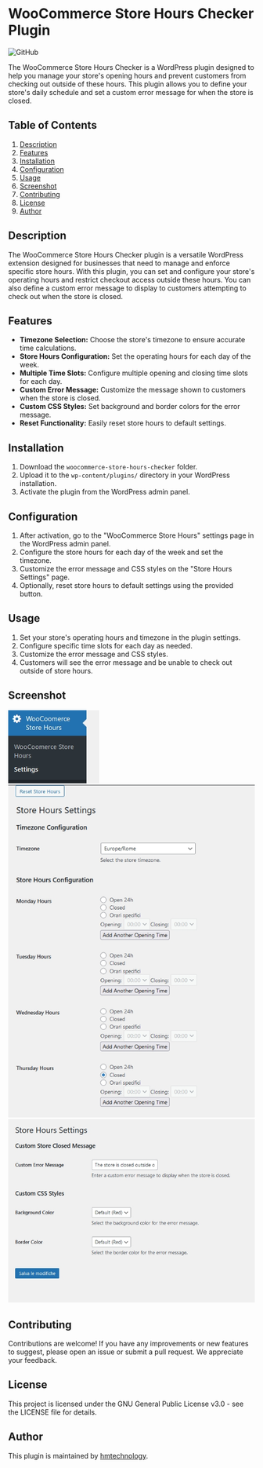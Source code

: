 # WooCommerce Store Hours Checker Plugin
![GitHub](https://img.shields.io/github/license/hmtechnology/woocommerce-store-hours-checker-plugin)

The WooCommerce Store Hours Checker is a WordPress plugin designed to help you manage your store's opening hours and prevent customers from checking out outside of these hours. This plugin allows you to define your store's daily schedule and set a custom error message for when the store is closed.

## Table of Contents
1. [Description](#description)
2. [Features](#features)
3. [Installation](#installation)
4. [Configuration](#configuration)
5. [Usage](#usage)
6. [Screenshot](#screenshot)
7. [Contributing](#contributing)
8. [License](#license)
9. [Author](#author)

## Description
The WooCommerce Store Hours Checker plugin is a versatile WordPress extension designed for businesses that need to manage and enforce specific store hours. With this plugin, you can set and configure your store's operating hours and restrict checkout access outside these hours. You can also define a custom error message to display to customers attempting to check out when the store is closed.

## Features
- **Timezone Selection:** Choose the store's timezone to ensure accurate time calculations.
- **Store Hours Configuration:** Set the operating hours for each day of the week.
- **Multiple Time Slots:** Configure multiple opening and closing time slots for each day.
- **Custom Error Message:** Customize the message shown to customers when the store is closed.
- **Custom CSS Styles:** Set background and border colors for the error message.
- **Reset Functionality:** Easily reset store hours to default settings.

## Installation
1. Download the `woocommerce-store-hours-checker` folder.
2. Upload it to the `wp-content/plugins/` directory in your WordPress installation.
3. Activate the plugin from the WordPress admin panel.

## Configuration
1. After activation, go to the "WooCommerce Store Hours" settings page in the WordPress admin panel.
2. Configure the store hours for each day of the week and set the timezone.
3. Customize the error message and CSS styles on the "Store Hours Settings" page.
4. Optionally, reset store hours to default settings using the provided button.

## Usage
1. Set your store's operating hours and timezone in the plugin settings.
2. Configure specific time slots for each day as needed.
3. Customize the error message and CSS styles.
4. Customers will see the error message and be unable to check out outside of store hours.

## Screenshot
![Screen](https://github.com/hmtechnology/woocommerce-store-hours-checker-plugin/blob/main/screenshots/screenshot-0.jpg)
![Screen](https://github.com/hmtechnology/woocommerce-store-hours-checker-plugin/blob/main/screenshots/screenshot-1.jpg)
![Screen](https://github.com/hmtechnology/woocommerce-store-hours-checker-plugin/blob/main/screenshots/screenshot-2.jpg)

## Contributing
Contributions are welcome! If you have any improvements or new features to suggest, please open an issue or submit a pull request. We appreciate your feedback.

## License
This project is licensed under the GNU General Public License v3.0 - see the LICENSE file for details.

## Author
This plugin is maintained by [hmtechnology](https://github.com/hmtechnology).
